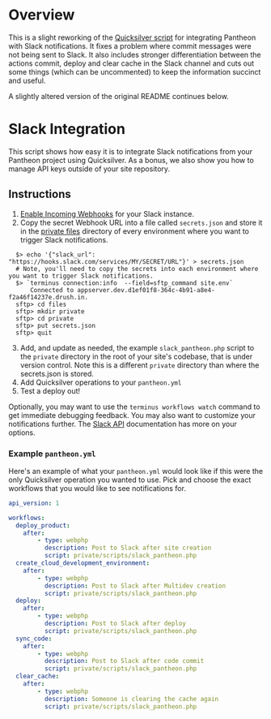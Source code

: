 # Overview #

This is a slight reworking of the [Quicksilver script](https://github.com/pantheon-systems/quicksilver-examples/tree/master/slack_notification) for integrating Pantheon with Slack notifications. It fixes a problem where commit messages were not being sent to Slack. It also includes stronger differentiation between the actions commit, deploy and clear cache in the Slack channel and cuts out some things (which can be uncommented) to keep the information succinct and useful.

A slightly altered version of the original README continues below.

# Slack Integration #

This script shows how easy it is to integrate Slack notifications from your Pantheon project using Quicksilver. As a bonus, we also show you how to manage API keys outside of your site repository.

## Instructions ##

1. [Enable Incoming Webhooks](https://my.slack.com/services/new/incoming-webhook/) for your Slack instance.
2. Copy the secret Webhook URL into a file called `secrets.json` and store it in the [private files](https://pantheon.io/docs/articles/sites/private-files/) directory of every environment where you want to trigger Slack notifications.

  ```shell
    $> echo '{"slack_url": "https://hooks.slack.com/services/MY/SECRET/URL"}' > secrets.json
    # Note, you'll need to copy the secrets into each environment where you want to trigger Slack notifications.
    $> `terminus connection:info  --field=sftp_command site.env`
        Connected to appserver.dev.d1ef01f8-364c-4b91-a8e4-f2a46f14237e.drush.in.
    sftp> cd files  
    sftp> mkdir private
    sftp> cd private
    sftp> put secrets.json
    sftp> quit
  ```

3. Add, and update as needed, the example `slack_pantheon.php` script to the `private` directory in the root of your site's codebase, that is under version control. Note this is a different `private` directory than where the secrets.json is stored.
4. Add Quicksilver operations to your `pantheon.yml`
5. Test a deploy out!

Optionally, you may want to use the `terminus workflows watch` command to get immediate debugging feedback. You may also want to customize your notifications further. The [Slack API](https://api.slack.com/incoming-webhooks) documentation has more on your options.

### Example `pantheon.yml` ###

Here's an example of what your `pantheon.yml` would look like if this were the only Quicksilver operation you wanted to use.  Pick and choose the exact workflows that you would like to see notifications for.

```yaml
api_version: 1

workflows:
  deploy_product:
    after:
        - type: webphp
          description: Post to Slack after site creation
          script: private/scripts/slack_pantheon.php
  create_cloud_development_environment:
    after: 
        - type: webphp
          description: Post to Slack after Multidev creation
          script: private/scripts/slack_pantheon.php
  deploy:
    after:
        - type: webphp
          description: Post to Slack after deploy
          script: private/scripts/slack_pantheon.php
  sync_code:
    after:
        - type: webphp
          description: Post to Slack after code commit
          script: private/scripts/slack_pantheon.php
  clear_cache:
    after:
        - type: webphp
          description: Someone is clearing the cache again
          script: private/scripts/slack_pantheon.php
```

